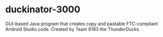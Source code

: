 # duckinator-3000
GUI-based Java program that creates copy and pastable FTC-compliant Android Studio code.
Created by Team 6183 the ThunderDucks
